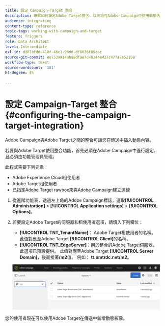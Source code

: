 ```yaml
---
title: 設定 Campaign-Target 整合
description: 瞭解如何設定Adobe Target整合，以開始在Adobe Campaign中使用動態內容。
audience: integrating
content-type: reference
topic-tags: working-with-campaign-and-target
feature: Triggers
role: Data Architect
level: Intermediate
exl-id: d382bfdd-418d-46c1-98dd-df8626f85cac
source-git-commit: ee7539914aba9df9e7d46144e437c477a7e52168
workflow-type: tm+mt
source-wordcount: '181'
ht-degree: 4%

---
```


# 設定 Campaign-Target 整合{#configuring-the-campaign-target-integration}

Adobe Campaign與Adobe Target之間的整合可讓您在傳送中插入動態內容。

若要與Adobe Target使用整合功能，首先必須在Adobe Campaign中進行設定，且必須由功能管理員管理。

此程式需要下列元素：

* Adobe Experience Cloud租使用者
* Adobe Target租使用者
* 已指定Adobe Target rawbox來與Adobe Campaign建立連線

1. 從進階功能表，透過左上角的Adobe Campaign標誌，選取&#x200B;**[!UICONTROL Administration]** > **[!UICONTROL Application settings]** > **[!UICONTROL Options]**。
1. 若要設定Adobe Target的伺服器和租使用者選項，請填入下列欄位：

   * **[!UICONTROL TNT_TenantName]**： Adobe Target租使用者的名稱。 此值對應至Adobe Target **[!UICONTROL Client]**&#x200B;的名稱。
   * **[!UICONTROL TNT_EdgeServer]**：用於整合的Adobe Target伺服器。 此選項已預設提供。 此值對應至Adobe Target **[!UICONTROL Server Domain]**，後面接著&#x200B;**/m2**&#x200B;值。 例如： **tt.omtrdc.net/m2**。

   ![](assets/tar_options.png)

您的使用者現在可以使用Adobe Target在傳送中新增動態影像。
